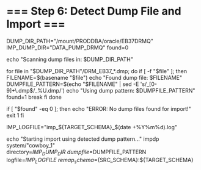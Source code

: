 # === Step 6: Detect Dump File and Import ===
DUMP_DIR_PATH="/mount/PRODDBA/oracle/EB37DRMQ"
IMP_DUMP_DIR="DATA_PUMP_DRMQ"
found=0

echo "Scanning dump files in: $DUMP_DIR_PATH"

for file in "$DUMP_DIR_PATH"/DRM_EB37_*.dmp; do
  if [ -f "$file" ]; then
    FILENAME=$(basename "$file")
    echo "Found dump file: $FILENAME"
    DUMPFILE_PATTERN=$(echo "$FILENAME" | sed -E 's/_[0-9]+\.dmp$/_%U.dmp/')
    echo "Using dump pattern: $DUMPFILE_PATTERN"
    found=1
    break
  fi
done

if [ "$found" -eq 0 ]; then
  echo "ERROR: No dump files found for import!"
  exit 1
fi

IMP_LOGFILE="imp_${TARGET_SCHEMA}_$(date +%Y%m%d).log"

echo "Starting import using detected dump pattern..."
impdp system/"cowboy_1" \
  directory=$IMP_DUMP_DIR \
  dumpfile=$DUMPFILE_PATTERN \
  logfile=$IMP_LOGFILE \
  remap_schema=${SRC_SCHEMA}:${TARGET_SCHEMA}
